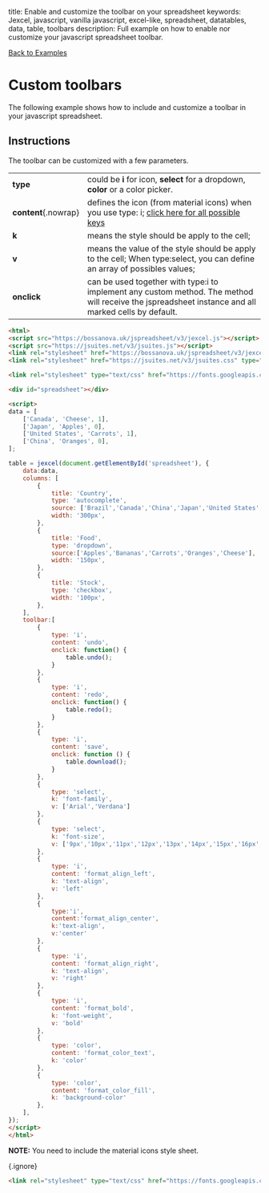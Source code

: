 title: Enable and customize the toolbar on your spreadsheet
keywords: Jexcel, javascript, vanilla javascript, excel-like, spreadsheet, datatables, data, table, toolbars
description: Full example on how to enable nor customize your javascript spreadsheet toolbar.

[Back to Examples](/jspreadsheet/v3/examples "Back to the examples section")

# Custom toolbars

The following example shows how to include and customize a toolbar in your javascript spreadsheet.

## Instructions

The toolbar can be customized with a few parameters. 

|                      |                                                                                                                                                      |
|----------------------|------------------------------------------------------------------------------------------------------------------------------------------------------| 
| **type**             | could be **i** for icon, **select** for a dropdown, **color** or a color picker.                                                                     |
| **content**{.nowrap} | defines the icon (from material icons) when you use type: i; [click here for all possible keys](https://material.io/tools/icons/)                    |
| **k**                | means the style should be apply to the cell;                                                                                                         |
| **v**                | means the value of the style should be apply to the cell; When type:select, you can define an array of possibles values;                             |
| **onclick**          | can be used together with type:i to implement any custom method. The method will receive the jspreadsheet instance and all marked cells by default.  |

```html
<html>
<script src="https://bossanova.uk/jspreadsheet/v3/jexcel.js"></script>
<script src="https://jsuites.net/v3/jsuites.js"></script>
<link rel="stylesheet" href="https://bossanova.uk/jspreadsheet/v3/jexcel.css" type="text/css" />
<link rel="stylesheet" href="https://jsuites.net/v3/jsuites.css" type="text/css" />

<link rel="stylesheet" type="text/css" href="https://fonts.googleapis.com/css?family=Material+Icons" />

<div id="spreadsheet"></div>

<script>
data = [
    ['Canada', 'Cheese', 1],
    ['Japan', 'Apples', 0],
    ['United States', 'Carrots', 1],
    ['China', 'Oranges', 0],
];

table = jexcel(document.getElementById('spreadsheet'), {
    data:data,
    columns: [
        {
            title: 'Country',
            type: 'autocomplete',
            source: ['Brazil','Canada','China','Japan','United States','United Kingdom'],
            width: '300px',
        },
        {
            title: 'Food',
            type: 'dropdown',
            source:['Apples','Bananas','Carrots','Oranges','Cheese'],
            width: '150px',
        },
        {
            title: 'Stock',
            type: 'checkbox',
            width: '100px',
        },
    ],
    toolbar:[
        {
            type: 'i',
            content: 'undo',
            onclick: function() {
                table.undo();
            }
        },
        {
            type: 'i',
            content: 'redo',
            onclick: function() {
                table.redo();
            }
        },
        {
            type: 'i',
            content: 'save',
            onclick: function () {
                table.download();
            }
        },
        {
            type: 'select',
            k: 'font-family',
            v: ['Arial','Verdana']
        },
        {
            type: 'select',
            k: 'font-size',
            v: ['9px','10px','11px','12px','13px','14px','15px','16px','17px','18px','19px','20px']
        },
        {
            type: 'i',
            content: 'format_align_left',
            k: 'text-align',
            v: 'left'
        },
        {
            type:'i',
            content:'format_align_center',
            k:'text-align',
            v:'center'
        },
        {
            type: 'i',
            content: 'format_align_right', 
            k: 'text-align',
            v: 'right'
        },
        {
            type: 'i',
            content: 'format_bold',
            k: 'font-weight',
            v: 'bold'
        },
        {
            type: 'color',
            content: 'format_color_text',
            k: 'color'
        },
        {
            type: 'color',
            content: 'format_color_fill',
            k: 'background-color'
        },
    ],
});
</script>
</html>
```

**NOTE:** You need to include the material icons style sheet.

{.ignore}
```html
<link rel="stylesheet" type="text/css" href="https://fonts.googleapis.com/css?family=Material+Icons" />
```
